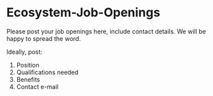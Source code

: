 # Ecosystem-Job-Openings
Please post your job openings here, include contact details. We will be happy to spread the word.

Ideally, post:
1. Position
2. Qualifications needed
3. Benefits
4. Contact e-mail 
